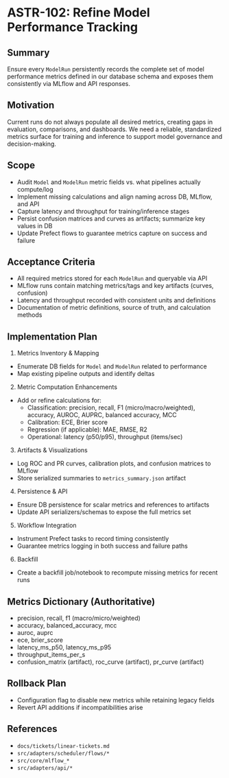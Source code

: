 # ASTR-102: Refine Model Performance Tracking

## Summary
Ensure every `ModelRun` persistently records the complete set of model performance metrics defined in our database schema and exposes them consistently via MLflow and API responses.

## Motivation
Current runs do not always populate all desired metrics, creating gaps in evaluation, comparisons, and dashboards. We need a reliable, standardized metrics surface for training and inference to support model governance and decision-making.

## Scope
- Audit `Model` and `ModelRun` metric fields vs. what pipelines actually compute/log
- Implement missing calculations and align naming across DB, MLflow, and API
- Capture latency and throughput for training/inference stages
- Persist confusion matrices and curves as artifacts; summarize key values in DB
- Update Prefect flows to guarantee metrics capture on success and failure

## Acceptance Criteria
- All required metrics stored for each `ModelRun` and queryable via API
- MLflow runs contain matching metrics/tags and key artifacts (curves, confusion)
- Latency and throughput recorded with consistent units and definitions
- Documentation of metric definitions, source of truth, and calculation methods

## Implementation Plan
1) Metrics Inventory & Mapping
- Enumerate DB fields for `Model` and `ModelRun` related to performance
- Map existing pipeline outputs and identify deltas

2) Metric Computation Enhancements
- Add or refine calculations for:
  - Classification: precision, recall, F1 (micro/macro/weighted), accuracy, AUROC, AUPRC, balanced accuracy, MCC
  - Calibration: ECE, Brier score
  - Regression (if applicable): MAE, RMSE, R2
  - Operational: latency (p50/p95), throughput (items/sec)

3) Artifacts & Visualizations
- Log ROC and PR curves, calibration plots, and confusion matrices to MLflow
- Store serialized summaries to `metrics_summary.json` artifact

4) Persistence & API
- Ensure DB persistence for scalar metrics and references to artifacts
- Update API serializers/schemas to expose the full metrics set

5) Workflow Integration
- Instrument Prefect tasks to record timing consistently
- Guarantee metrics logging in both success and failure paths

6) Backfill
- Create a backfill job/notebook to recompute missing metrics for recent runs

## Metrics Dictionary (Authoritative)
- precision, recall, f1 (macro/micro/weighted)
- accuracy, balanced_accuracy, mcc
- auroc, auprc
- ece, brier_score
- latency_ms_p50, latency_ms_p95
- throughput_items_per_s
- confusion_matrix (artifact), roc_curve (artifact), pr_curve (artifact)

## Rollback Plan
- Configuration flag to disable new metrics while retaining legacy fields
- Revert API additions if incompatibilities arise

## References
- `docs/tickets/linear-tickets.md`
- `src/adapters/scheduler/flows/*`
- `src/core/mlflow_*`
- `src/adapters/api/*`